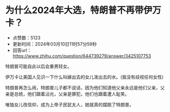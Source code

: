 # 为什么2024年大选，特朗普不再带伊万卡？
- 点赞数：5123
- 更新时间：2024年03月10日11时57分59秒
- 回答url：https://www.zhihu.com/question/644739279/answer/3425107753
<body>
 <p data-pid="jblTq8Vr">特朗普可能自此以后会重男轻女。</p>
 <p data-pid="ZdcHNF_N">伊万卡让美国人见识一下什么叫嫁出去的女儿泼出去的水。(我没有歧视任何女性)</p>
 <p data-pid="aLd9zK29">特朗普再怎么闹，特朗普儿子都不说话，因为他们知道他父亲永远是他们父亲，父亲是总统，他们跟着沾光，父亲是罪犯，他们也跟着遭人耻笑。</p>
 <p data-pid="XRVbJkzt">唯独女儿改信仰，成为上帝子民犹太人，她就真的摆脱了特朗普。</p>
 <p></p>
</body>